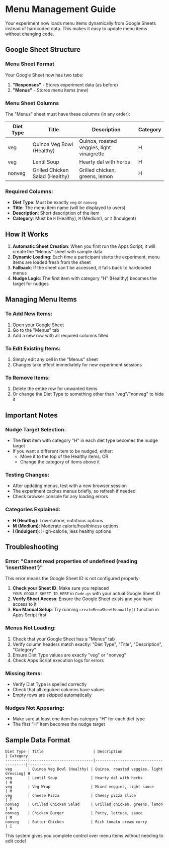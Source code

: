 # Menu Management Guide

Your experiment now loads menu items dynamically from Google Sheets instead of hardcoded data. This makes it easy to update menu items without changing code.

## Google Sheet Structure

### Menu Sheet Format
Your Google Sheet now has two tabs:
1. **"Responses"** - Stores experiment data (as before)
2. **"Menus"** - Stores menu items (new)

### Menu Sheet Columns
The "Menus" sheet must have these columns (in any order):

| Diet Type | Title | Description | Category |
|-----------|-------|-------------|----------|
| veg | Quinoa Veg Bowl (Healthy) | Quinoa, roasted veggies, light vinaigrette | H |
| veg | Lentil Soup | Hearty dal with herbs | H |
| nonveg | Grilled Chicken Salad (Healthy) | Grilled chicken, greens, lemon | H |

### Required Columns:
- **Diet Type**: Must be exactly `veg` or `nonveg`
- **Title**: The menu item name (will be displayed to users)
- **Description**: Short description of the item
- **Category**: Must be `H` (Healthy), `M` (Medium), or `I` (Indulgent)

## How It Works

1. **Automatic Sheet Creation**: When you first run the Apps Script, it will create the "Menus" sheet with sample data
2. **Dynamic Loading**: Each time a participant starts the experiment, menu items are loaded fresh from the sheet
3. **Fallback**: If the sheet can't be accessed, it falls back to hardcoded menus
4. **Nudge Logic**: The first item with category "H" (Healthy) becomes the target for nudges

## Managing Menu Items

### To Add New Items:
1. Open your Google Sheet
2. Go to the "Menus" tab
3. Add a new row with all required columns filled

### To Edit Existing Items:
1. Simply edit any cell in the "Menus" sheet
2. Changes take effect immediately for new experiment sessions

### To Remove Items:
1. Delete the entire row for unwanted items
2. Or change the Diet Type to something other than "veg"/"nonveg" to hide it

## Important Notes

### Nudge Target Selection:
- The **first** item with category "H" in each diet type becomes the nudge target
- If you want a different item to be nudged, either:
  - Move it to the top of the Healthy items, OR
  - Change the category of items above it

### Testing Changes:
- After updating menus, test with a new browser session
- The experiment caches menus briefly, so refresh if needed
- Check browser console for any loading errors

### Categories Explained:
- **H (Healthy)**: Low-calorie, nutritious options
- **M (Medium)**: Moderate calorie/healthiness options  
- **I (Indulgent)**: High-calorie, less healthy options

## Troubleshooting

### Error: "Cannot read properties of undefined (reading 'insertSheet')"
This error means the Google Sheet ID is not configured properly:
1. **Check your Sheet ID**: Make sure you replaced `YOUR_GOOGLE_SHEET_ID_HERE` in `Code.gs` with your actual Google Sheet ID
2. **Verify Sheet Access**: Ensure the Google Sheet exists and you have access to it
3. **Run Manual Setup**: Try running `createMenuSheetManually()` function in Apps Script first

### Menus Not Loading:
1. Check that your Google Sheet has a "Menus" tab
2. Verify column headers match exactly: "Diet Type", "Title", "Description", "Category"
3. Ensure Diet Type values are exactly "veg" or "nonveg"
4. Check Apps Script execution logs for errors

### Missing Items:
- Verify Diet Type is spelled correctly
- Check that all required columns have values
- Empty rows are skipped automatically

### Nudges Not Appearing:
- Make sure at least one item has category "H" for each diet type
- The first "H" item becomes the nudge target

## Sample Data Format

```
Diet Type | Title                      | Description                           | Category
----------|----------------------------|---------------------------------------|----------
veg       | Quinoa Veg Bowl (Healthy) | Quinoa, roasted veggies, light dressing| H
veg       | Lentil Soup               | Hearty dal with herbs                 | H  
veg       | Veg Wrap                  | Mixed veggies, light sauce            | M
veg       | Cheese Pizza              | Cheesy pizza slice                    | I
nonveg    | Grilled Chicken Salad     | Grilled chicken, greens, lemon        | H
nonveg    | Chicken Burger            | Patty, lettuce, sauce                 | M
nonveg    | Butter Chicken            | Rich tomato cream curry               | I
```

This system gives you complete control over menu items without needing to edit code!
